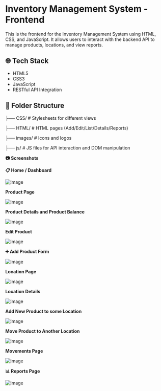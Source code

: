 # Inventory Management System - Frontend

This is the frontend for the Inventory Management System using HTML, CSS, and JavaScript. It allows users to interact with the backend API to manage products, locations, and view reports.

## 🌐 Tech Stack

- HTML5
- CSS3
- JavaScript
- RESTful API Integration

## 📁 Folder Structure
├── CSS/ # Stylesheets for different views

├── HTML/ # HTML pages (Add/Edit/List/Details/Reports)

├── images/ # Icons and logos

├── js/ # JS files for API interaction and DOM manipulation

**📷 Screenshots**

**📋 Home / Dashboard**

![image](https://github.com/user-attachments/assets/f17412d5-dfb4-4ad3-8e4b-4cc7893bd2ca)


**Product Page**

![image](https://github.com/user-attachments/assets/964e986c-a8b2-474f-b29b-8bb3124f1686)


**Product Details and Product Balance**

![image](https://github.com/user-attachments/assets/f1f7a7cf-6872-4484-a336-a8cf2f5c930d)


**Edit Product**

![image](https://github.com/user-attachments/assets/17f3555c-6a47-4159-8e2f-9d2516f8a77f)


**➕ Add Product Form**

![image](https://github.com/user-attachments/assets/7bf4c5df-2799-496b-b8c5-9852c1d4be16)


**Location Page**

![image](https://github.com/user-attachments/assets/ea6c797a-dc84-4c23-9598-9060d98843b0)


**Location Details**

![image](https://github.com/user-attachments/assets/9fc50ef1-eb85-46d3-b237-7bbd28237409)


**Add New Product to some Location**

![image](https://github.com/user-attachments/assets/20f72a68-ab9f-4cfb-ab05-354acc9b7285)


**Move Product to Another Location**

![image](https://github.com/user-attachments/assets/15ed67a0-bb27-4386-b728-ea53d232d009)


**Movements Page**

![image](https://github.com/user-attachments/assets/ae79ef99-db55-4766-990c-ce8308785fc4)


**📊 Reports Page**

![image](https://github.com/user-attachments/assets/5f811ff1-65e4-48ed-9bcd-28ed2ee6f415)



